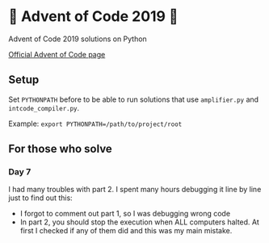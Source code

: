 # 🎄 Advent of Code 2019 🎄

Advent of Code 2019 solutions on Python

[Official Advent of Code page](https://adventofcode.com/2019)

## Setup

Set `PYTHONPATH` before to be able to run solutions that use `amplifier.py` and `intcode_compiler.py`.

Example: `export PYTHONPATH=/path/to/project/root`

## For those who solve

### Day 7

I had many troubles with part 2. I spent many hours debugging it line by line just to find out this:

- I forgot to comment out part 1, so I was debugging wrong code
- In part 2, you should stop the execution when ALL computers halted. At first I checked if any of them did and this was my main mistake.
